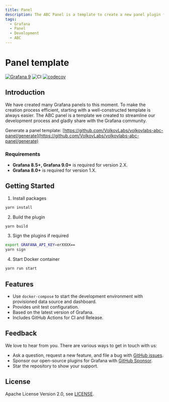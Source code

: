 ```yaml
---
title: Panel
description: The ABC Panel is a template to create a new panel plugin for Grafana.
tags:
  - Grafana
  - Panel
  - Development
  - ABC
---
```


# Panel template

[![Grafana 9](https://img.shields.io/badge/Grafana-9.1.6-orange)](https://www.grafana.com)
![CI](https://github.com/volkovlabs/volkovlabs-abc-panel/workflows/CI/badge.svg)
[![codecov](https://codecov.io/gh/VolkovLabs/volkovlabs-abc-panel/branch/main/graph/badge.svg?token=0m6f0ktUar)](https://codecov.io/gh/VolkovLabs/volkovlabs-abc-panel)

## Introduction

We have created many Grafana panels to this moment. To make the creation process efficient, starting with a well-constructed template is always easier. The ABC panel is a template we created to streamline our development process and gladly share with the Grafana community.

Generate a panel template: [https://github.com/VolkovLabs/volkovlabs-abc-panel/generate](https://github.com/VolkovLabs/volkovlabs-abc-panel/generate)

### Requirements

- **Grafana 8.5+, Grafana 9.0+** is required for version 2.X.
- **Grafana 8.0+** is required for version 1.X.

## Getting Started

1. Install packages

```bash
yarn install
```

2. Build the plugin

```bash
yarn build
```

3. Sign the plugins if required

```bash
export GRAFANA_API_KEY=erXXXX==
yarn sign
```

4. Start Docker container

```bash
yarn run start
```

## Features

- Use `docker-compose` to start the development environment with provisioned data source and dashboard.
- Provides unit test configuration.
- Based on the latest version of Grafana.
- Includes GitHub Actions for CI and Release.

## Feedback

We love to hear from you. There are various ways to get in touch with us:

- Ask a question, request a new feature, and file a bug with [GitHub issues](https://github.com/volkovlabs/volkovlabs-abc-panel/issues/new/choose).
- Sponsor our open-source plugins for Grafana with [GitHub Sponsor](https://github.com/sponsors/VolkovLabs).
- Star the repository to show your support.

## License

Apache License Version 2.0, see [LICENSE](https://github.com/volkovlabs/volkovlabs-abc-panel/blob/main/LICENSE).
